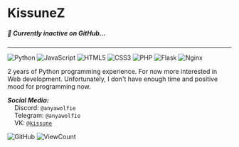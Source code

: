 # KissuneZ
##### 🌙 Currently inactive on GitHub...
---
![Python](https://img.shields.io/badge/python-3670A0?style=for-the-badge&logo=python&logoColor=ffdd54)
![JavaScript](https://img.shields.io/badge/javascript-%23323330.svg?style=for-the-badge&logo=javascript&logoColor=#F7DF1E)
![HTML5](https://img.shields.io/badge/html5-%23E34F26.svg?style=for-the-badge&logo=html5&logoColor=white)
![CSS3](https://img.shields.io/badge/css3-%231572B6.svg?style=for-the-badge&logo=css3&logoColor=white)
![PHP](https://img.shields.io/badge/php-%23777BB4.svg?style=for-the-badge&logo=php&logoColor=white)
![Flask](https://img.shields.io/badge/flask-%23000.svg?style=for-the-badge&logo=flask&logoColor=white)
![Nginx](https://img.shields.io/badge/nginx-%23009639.svg?style=for-the-badge&logo=nginx&logoColor=white)

2 years of Python programming experience. For now more interested in Web development.
Unfortunately, I don't have enough time and positive mood for programming now.

***Social Media:***
<br>&nbsp;&nbsp;&nbsp;&nbsp;Discord: `@anyawolfie`
<br>&nbsp;&nbsp;&nbsp;&nbsp;Telegram: `@anyawolfie`
<br>&nbsp;&nbsp;&nbsp;&nbsp;VK: [`@kissune`](https://vk.com/kissune)

![GitHub](https://img.shields.io/badge/github-%23121011.svg?style=for-the-badge&logo=github&logoColor=white)
![ViewCount](https://komarev.com/ghpvc/?username=KissuneZ&color=202020&style=for-the-badge)
